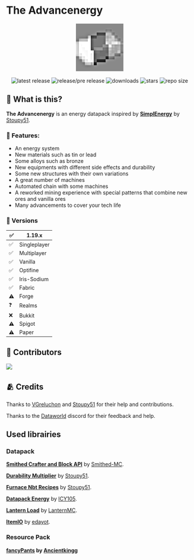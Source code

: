 # The Advancenergy

<div align="center">

<img src="./Datapack/pack.png" width="128px"></img>

![latest release](https://img.shields.io/github/v/release/LTHCTheMaster/The-Advancenergy?color=green&label=Latest%20Release) ![release/pre release](https://img.shields.io/github/v/release/LTHCTheMaster/The-Advancenergy?include_prereleases&color=green&label=Current%20Release%20or%20Pre%20Release) ![downloads](https://img.shields.io/github/downloads/LTHCTheMaster/The-Advancenergy/total?color=cyan) ![stars](https://img.shields.io/github/stars/LTHCTheMaster/The-Advancenergy?color=gold) ![repo size](https://img.shields.io/github/repo-size/LTHCTheMaster/The-Advancenergy?color=gold)

</div>

## 🤔 What is this?

**The Advancenergy** is an energy datapack inspired by **<a href="https://github.com/Stoupy51/SimplEnergy">SimplEnergy</a>** by <a href="https://github.com/Stoupy51">Stoupy51</a>.

### 📜 Features:

- An energy system
- New materials such as tin or lead
- Some alloys such as bronze
- New equipments with different side effects and durability
- Some new structures with their own variations
- A great number of machines
- Automated chain with some machines
- A reworked mining experience with special patterns that combine new ores and vanilla ores
- Many advancements to cover your tech life

### 💽 Versions
| ✅   | 1.19.x |
| --- | --------------- |
| ✅   | Singleplayer    |
| ✅   | Multiplayer     |
| ✅   | Vanilla         |
| ✅   | Optifine        |
| ✅   | Iris-Sodium     |
| ✅   | Fabric          |
| ⚠   | Forge           |
| ❓   | Realms          |
| ❌   | Bukkit          |
| ⚠   | Spigot          |
| ⚠   | Paper           |

## 🤝 Contributors

<a href = "https://github.com/LTHCTheMaster/The-Advancenergy/graphs/contributors">
  <img src = "https://contrib.rocks/image?repo=LTHCTheMaster/The-Advancenergy"/>
</a>

## 🫂 Credits

Thanks to <a href="https://github.com/VGreluchon">VGreluchon</a> and <a href="https://github.com/Stoupy51">Stoupy51</a> for their help and contributions.

Thanks to the <a href="https://discord.me/dataworld">Dataworld</a> discord for their feedback and help.

## Used librairies

### Datapack

**<a href="https://github.com/Smithed-MC/Libraries">Smithed Crafter and Block API</a>** by <a href="https://github.com/Smithed-MC">Smithed-MC</a>.

**<a href="https://github.com/Stoupy51/DurabilityMultiplier">Durability Multiplier</a>** by <a href="https://github.com/Stoupy51">Stoupy51</a>.

**<a href="https://github.com/Stoupy51/FurnaceNbtRecipes">Furnace Nbt Recipes</a>** by <a href="https://github.com/Stoupy51">Stoupy51</a>.

**<a href="https://github.com/ICY105/DatapackEnergy">Datapack Energy</a>** by <a href="https://github.com/ICY105">ICY105</a>.

**<a href="https://github.com/LanternMC/load">Lantern Load</a>** by <a href="https://github.com/LanternMC">LanternMC</a>.

**<a href="https://github.com/edayot/ItemIO">ItemIO</a>** by <a href="https://github.com/edayot">edayot</a>.

### Resource Pack

**<a href="https://github.com/Ancientkingg/fancyPants">fancyPants</a> by <a href="https://github.com/Ancientkingg">Ancientkingg</a>**
